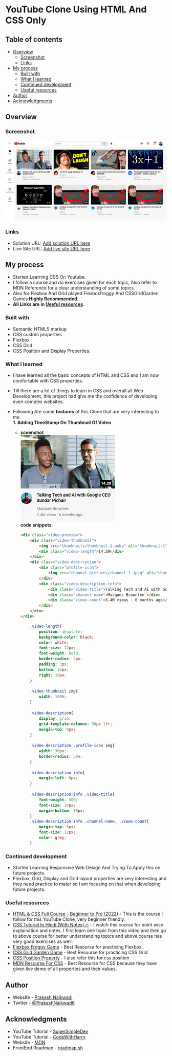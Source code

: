 # YouTube Clone Using HTML And CSS Only

## Table of contents

- [Overview](#overview)
  - [Screenshot](#screenshot)
  - [Links](#links)
- [My process](#my-process)
  - [Built with](#built-with)
  - [What I learned](#what-i-learned)
  - [Continued development](#continued-development)
  - [Useful resources](#useful-resources)
- [Author](#author)
- [Acknowledgments](#acknowledgments)

## Overview

### Screenshot

![Screenshot](/screenshots/screenshot.png?raw=true "View Of Page")

### Links

- Solution URL: [Add solution URL here](https://github.com/prakash-naikwadi/YouTube-Clone-HTML-CSS-ONLY)
- Live Site URL: [Add live site URL here](https://prakash-naikwadi.github.io/YouTube-Clone-HTML-CSS-ONLY/)

## My process
- Started Learning CSS On Youtube.
- I follow a course and do exercises given for each topic, Also refer to MDN 
Reference for a clear understanding of some topics.
- Also for Flexbox And Grid played Flexboxfroggy And CSSGridGarden Games **Highly Recommended**.
- **All  Links are in [Useful resources](#useful-resources).**

### Built with

- Semantic HTML5 markup
- CSS custom properties
- Flexbox
- CSS Grid
- CSS Position and Display Properties.

### What I learned
- I have learned all the basic concepts of HTML and CSS and I am now comfortable with CSS properties.
- Till there are a lot of things to learn in CSS and overall all Web Development, this project had give me the confidence of developing even complex websites.

- Following Are some **features** of this Clone that are very interesting to me.    
  **1. Adding TimeStamp On Thumbnail Of Video**    
    - **sceenshot**  
        ![Screenshot](/screenshots/thumbnail-screenshot.png?raw=true "View Of Page")  
        **code snippets**:
        ```html
        <div class="video-preview">
            <div class="video-thumbnail">
                <img src="thumbnails/thumbnail-1.webp" alt="thumbnail-1">
                <div class="video-length">14.20</div>
            </div>
            <div class="video-description">
                <div class="profile-icon">
                    <img src="channel-pictures/channel-1.jpeg" alt="channel-1">
                </div>
                <div class="video-description-info">
                    <div class="video-title">Talking Tech and AI with Google CEO Sundar Pichai! </div>
                    <div class="channel-name">Marques Brownlee </div>
                    <div class="views-count">3.4M views · 6 months ago</div>
                </div>
            </div>
        </div>
        ```
        ```css
            .video-length{
                position: absolute;
                background-color: black;
                color: white;
                font-size: 12px;
                font-weight: bold;
                border-radius: 2px;
                padding: 3px;
                bottom: 10px;
                right: 10px;
            }
            
            .video-thumbnail img{
                width: 100%;
            }
            
            .video-description{
                display: grid;
                grid-template-columns: 50px 1fr;
                margin-top: 8px;
            }
            
            .video-description .profile-icon img{
                width: 36px;
                border-radius: 50%;
            }
            
            .video-description-info{
                margin-left: 0px;
            }
            
            .video-description-info .video-title{
                font-weight: 500;
                font-size: 14px;
                margin-bottom: 10px;
            }
            .video-description-info .channel-name, .views-count{
                margin-top: 5px;
                font-size: 12px;
                color: grey;
            }
        ```

### Continued development

- Started Learning Responsive Web Design And Trying To Apply this on future projects.
- Flexbox, Grid, Display and Grid layout properties are very interesting and they need practice to mater so I am focusing on that when developing future projects.  

### Useful resources

- [HTML & CSS Full Course - Beginner to Pro (2022)](https://www.example.com) - This is the course I follow for this YouTube Clone, very beginner friendly.
- [CSS Tutorial In Hindi (With Notes) 🔥](https://www.example.com) - I watch this course for point wise explaination and notes. I first learn one topic from this video and then go to above course for better understanding topics and above course has very good exercises as well.
- [Flexbox Froggy Game](https://flexboxfroggy.com/) - Best Resourse for practicing Flexbox.
- [CSS Grid Garden Game](https://cssgridgarden.com/) - Best Resourse for practicing CSS Grid.
- [CSS Position Property](https://css-tricks.com/absolute-relative-fixed-positioining-how-do-they-differ/) - I also refer this for css position
- [MDN Resourse For CSS](https://developer.mozilla.org/en-US/docs/Web/CSS) - Best Resourse for CSS because they have given live demo of all properties and their values.  

## Author

- Website - [Prakash Naikwadi](https://www.linkedin.com/in/prakash-naikwadi-6b9a60182/)
- Twitter - [@PrakashNaikwad6](https://www.twitter.com/PrakashNaikwad6)  

## Acknowledgments

- YouTube Tutorial - [SuperSimpleDev](https://www.youtube.com/channel/UCB6dvaWu0N8uVq2yKsZ5s5g)
- YouTube Tutorial - [CodeWithHarry](https://www.youtube.com/channel/UCeVMnSShP_Iviwkknt83cww)
- Website - [MDN](https://developer.mozilla.org/en-US/docs/Web/CSS)
- FrontEnd Roadmap - [roadmap.sh](https://roadmap.sh/)
